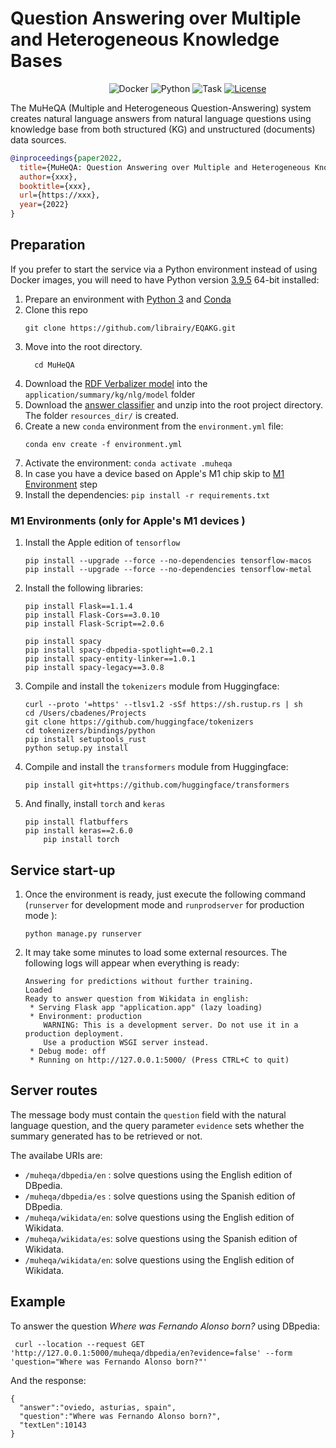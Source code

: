 # Question Answering over Multiple and Heterogeneous Knowledge Bases


&nbsp;&nbsp;&nbsp;&nbsp;&nbsp;&nbsp;&nbsp;&nbsp;&nbsp;&nbsp;&nbsp;&nbsp;&nbsp;&nbsp;&nbsp;&nbsp;&nbsp;&nbsp;&nbsp;&nbsp;&nbsp;&nbsp;&nbsp;&nbsp;&nbsp;&nbsp;&nbsp;&nbsp;&nbsp;&nbsp;&nbsp;&nbsp;&nbsp;&nbsp;&nbsp;&nbsp;&nbsp;&nbsp;&nbsp;
![Docker](https://img.shields.io/badge/docker-v20.10.2+-blue.svg)
![Python](https://img.shields.io/badge/python-v3.9+-blue.svg)
![Task](https://img.shields.io/badge/task-EQAKG-green.svg)
[![License](https://img.shields.io/badge/license-Apache2-blue.svg)](https://www.apache.org/licenses/LICENSE-2.0)

The MuHeQA (Multiple and Heterogeneous Question-Answering) system creates natural language answers from natural language questions using knowledge base from both structured (KG) and unstructured (documents) data sources.


```bibtex
@inproceedings{paper2022,
  title={MuHeQA: Question Answering over Multiple and Heterogeneous Knowledge Bases},
  author={xxx},
  booktitle={xxx},
  url={https://xxx},
  year={2022}
}
```

## Preparation

If you prefer to start the service via a Python environment instead of using Docker images, you will need to have Python version [3.9.5](https://www.python.org/downloads/release/python-395/) 64-bit installed:

1. Prepare an environment with [Python 3](https://www.python.org/downloads/release/python-395/) and [Conda](https://docs.conda.io)
1. Clone this repo
	  ```
	  git clone https://github.com/librairy/EQAKG.git
	  ```
1. Move into the root directory.
    ```
	  cd MuHeQA
	  ```
1. Download the [RDF Verbalizer model](https://delicias.dia.fi.upm.es/nextcloud/index.php/s/bRxnH93Df9Psaeo) into the `application/summary/kg/nlg/model` folder
1. Download the [answer classifier](https://delicias.dia.fi.upm.es/nextcloud/index.php/s/Jp5FeoBn57c8k4M) and unzip into the root project directory. The folder `resources_dir/` is created.
1. Create a new `conda` environment from the `environment.yml` file:
    ```
    conda env create -f environment.yml
    ```
1. Activate the environment:
		```
		conda activate .muheqa
		```
1. In case you have a device based on Apple's M1 chip skip to [M1 Environment](#m1-environment) step
1. Install the dependencies:
		```
		pip install -r requirements.txt
		```
### M1 Environments (only for Apple's M1 devices )
1. Install the Apple edition of `tensorflow`
    ````
    pip install --upgrade --force --no-dependencies tensorflow-macos
    pip install --upgrade --force --no-dependencies tensorflow-metal
    `````
1. Install the following libraries:
    ````
    pip install Flask==1.1.4
    pip install Flask-Cors==3.0.10
    pip install Flask-Script==2.0.6

    pip install spacy
    pip install spacy-dbpedia-spotlight==0.2.1
    pip install spacy-entity-linker==1.0.1
    pip install spacy-legacy==3.0.8
    ````
1. Compile and install the `tokenizers` module from Huggingface:
    ````
    curl --proto '=https' --tlsv1.2 -sSf https://sh.rustup.rs | sh
    cd /Users/cbadenes/Projects
    git clone https://github.com/huggingface/tokenizers
    cd tokenizers/bindings/python
    pip install setuptools_rust
    python setup.py install
    `````
1. Compile and install the `transformers` module from Huggingface:
    ````
    pip install git+https://github.com/huggingface/transformers
    `````
1. And finally, install `torch` and `keras`
    ````
    pip install flatbuffers
    pip install keras==2.6.0
		pip install torch
    ````

## Service start-up

1. Once the environment is ready, just execute the following command (`runserver` for development mode and `runprodserver` for production mode ):
    ```
    python manage.py runserver
    ```
1.  It may take some minutes to load some external resources. The following logs will appear when everything is ready:

    ```
    Answering for predictions without further training.
    Loaded
    Ready to answer question from Wikidata in english:
     * Serving Flask app "application.app" (lazy loading)
     * Environment: production
        WARNING: This is a development server. Do not use it in a production deployment.
        Use a production WSGI server instead.
     * Debug mode: off
     * Running on http://127.0.0.1:5000/ (Press CTRL+C to quit)
    ```




## Server routes

The message body must contain the `question` field with the natural language question, and the query parameter `evidence` sets whether the summary generated has to be retrieved or not.

The availabe URIs are:
- `/muheqa/dbpedia/en` : solve questions using the English edition of DBpedia.
- `/muheqa/dbpedia/es` : solve questions using the Spanish edition of DBpedia.
- `/muheqa/wikidata/en`: solve questions using the English edition of Wikidata.
- `/muheqa/wikidata/es`: solve questions using the Spanish edition of Wikidata.
- `/muheqa/wikidata/en`: solve questions using the English edition of Wikidata.


## Example

To answer the question *Where was Fernando Alonso born?* using DBpedia:

   ```
    curl --location --request GET 'http://127.0.0.1:5000/muheqa/dbpedia/en?evidence=false' --form 'question="Where was Fernando Alonso born?"'
   ```

And the response:

   ```
   {
     "answer":"oviedo, asturias, spain",
     "question":"Where was Fernando Alonso born?",
     "textLen":10143
   }
   ```
